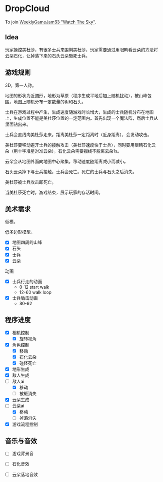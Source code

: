 # DropCloud

To join [WeeklyGameJam63 "Watch The Sky"](https://itch.io/jam/weekly-game-jam-63).

## Idea

玩家操控美杜莎，有很多士兵来围剿美杜莎，玩家需要通过用眼睛看云朵的方法将云朵石化，让掉落下来的石头云朵砸死士兵。

## 游戏规则

3D，第一人称。

地图的形状为近圆形，地形为草原（程序生成平地后加上随机扰动），被山峰包围。地图上随机分布一定数量的树和石头。

士兵在游戏过程中产生，生成速度随游戏时长增大，生成的士兵随机分布在地图上，生成位置不能是美杜莎位置的一定范围内。首先出现一个魔法阵，然后士兵从里面钻出来。

士兵会直线向美杜莎走来，距离美杜莎一定距离时（近身距离），会发动攻击。

美杜莎要移动避开士兵的接触攻击（美杜莎速度快于士兵），同时要用眼睛石化云朵（用十字准星对准云朵），石化云朵需要视线不脱离云朵1s。

云朵会从地图外面向地图中心聚集，移动速度随距离减小而减小。

石头云朵掉下与士兵接触，士兵会死亡。死亡的士兵与石头之后消失。

美杜莎被士兵攻击即死亡。

当美杜莎死亡时，游戏结束，展示玩家的存活时间。

## 美术需求

低模。

低多边形模型。

- [x] 地图四周的山峰
- [x] 石头
- [x] 士兵
- [x] 云朵

动画

- [x] 士兵行走的动画
    - 0-12    start walk
    - 12-60   walk loop
- [x] 士兵盾击动画
    - 80-92

## 程序进度

- [x] 相机控制
    - [x] 旋转视角
- [x] 角色控制
    - [x] 移动
    - [x] 石化云朵
    - [x] 碰怪死亡
- [x] 地形生成
- [x] 敌人生成
- [ ] 敌人ai
    - [x] 移动
    - [ ] 被砸消失
- [x] 云朵生成
- [ ] 云朵ai
    - [x] 移动
    - [ ] 掉落消失
- [x] 游戏流程控制

## 音乐与音效

- [ ] 游戏背景音
- [ ] 石化音效
- [ ] 云朵落地音效

